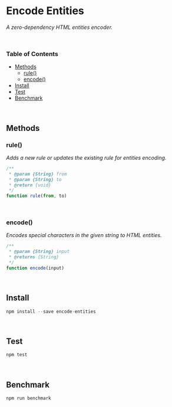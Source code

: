 # Encode Entities

*A zero-dependency HTML entities encoder.*

<br>

### Table of Contents
<!--generated by TOC-->
  * [Methods](#methods)
    * [rule&#40;&#41;](#rule)
    * [encode&#40;&#41;](#encode)
  * [Install](#install)
  * [Test](#test)
  * [Benchmark](#benchmark)
<!--/generated by TOC-->

<br>

## Methods

### rule()

*Adds a new rule or updates the existing rule for entities encoding.*

```javascript
/**
 * @param {String} from
 * @param {String} to
 * @return {void}
 */
function rule(from, to)
```

<br>

### encode()

*Encodes special characters in the given string to HTML entities.*

```javascript
/**
 * @param {String} input
 * @returns {String}
 */
function encode(input)
```

<br>

## Install

```javascript
npm install --save encode-entities
```

<br>

## Test

```javascript
npm test
```

<br>

## Benchmark

```javascript
npm run benchmark
```
